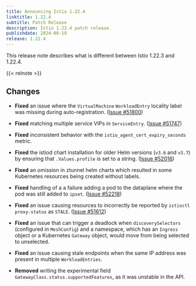 ```yaml
---
title: Announcing Istio 1.22.4
linktitle: 1.22.4
subtitle: Patch Release
description: Istio 1.22.4 patch release.
publishdate: 2024-08-19
release: 1.22.4
---
```


This release note describes what is different between Istio 1.22.3 and 1.22.4.

{{< relnote >}}

## Changes

- **Fixed** an issue where the `VirtualMachine` `WorkloadEntry` locality label was missing during auto-registration.
  ([Issue #51800](https://github.com/istio/istio/issues/51800))

- **Fixed** matching multiple service VIPs in `ServiceEntry`.
  ([Issue #51747](https://github.com/istio/istio/issues/51747))

- **Fixed** inconsistent behavior with the `istio_agent_cert_expiry_seconds` metric.

- **Fixed** the istiod chart installation for older Helm versions (`v3.6` and `v3.7`) by ensuring that `.Values.profile` is set to a string.
  ([Issue #52016](https://github.com/istio/istio/issues/52016))

- **Fixed** an omission in ztunnel helm charts which resulted in some Kubernetes resources being created without labels.

- **Fixed** handling of a a failure adding a pod to the dataplane where the pod was still added to `ipset`.
  ([Issue #52218](https://github.com/istio/istio/issues/52218))

- **Fixed** an issue causing resources to incorrectly be reported by `istioctl proxy-status` as `STALE`.
  ([Issue #51612](https://github.com/istio/istio/issues/51612))

- **Fixed** an issue that can trigger a deadlock when `discoverySelectors` (configured in `MeshConfig`) and a namespace,
  which has an `Ingress` object or a Kubernetes `Gateway` object, would move from being selected to unselected.

- **Fixed** an issue causing stale endpoints when the same IP address was present in multiple `WorkloadEntries`.

- **Removed** writing the experimental field `GatewayClass.status.supportedFeatures`, as it was unstable in the API.
